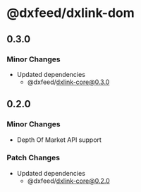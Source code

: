 # @dxfeed/dxlink-dom

## 0.3.0

### Minor Changes

- Updated dependencies
  - @dxfeed/dxlink-core@0.3.0

## 0.2.0

### Minor Changes

- Depth Of Market API support

### Patch Changes

- Updated dependencies
  - @dxfeed/dxlink-core@0.2.0
